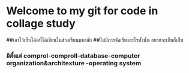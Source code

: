 # Welcome to my git for code in collage study
##เอาไว้เก็บโค้ดที่ได้เขียนในช่วงเรียนมหาลัย
##ไม่มีการจัดเรียงอะไรทั้งนั้น อยากจะเก็บก็เก็บ
### มีตั้งแต่ comproI-comproII-database-computer organization&architexture -operating system
